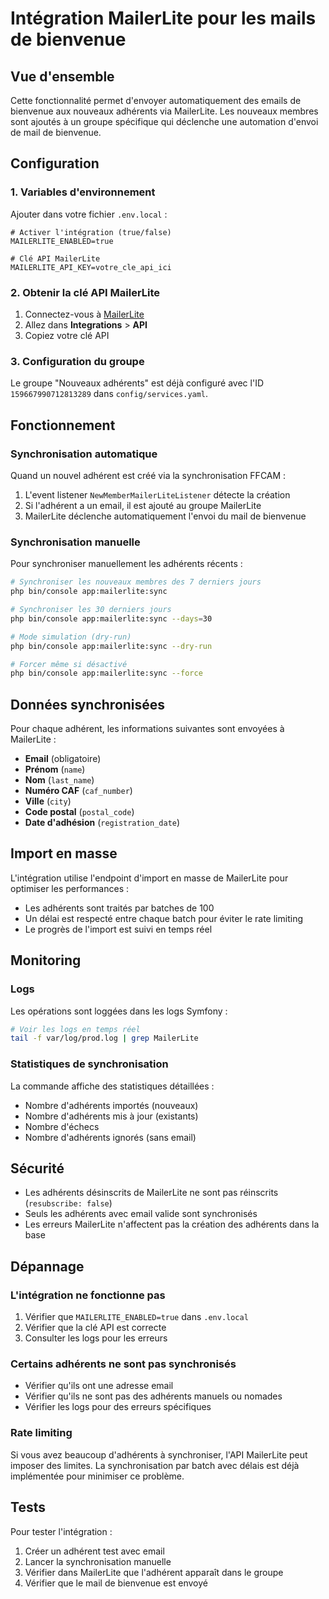 # Intégration MailerLite pour les mails de bienvenue

## Vue d'ensemble

Cette fonctionnalité permet d'envoyer automatiquement des emails de bienvenue aux nouveaux adhérents via MailerLite. Les nouveaux membres sont ajoutés à un groupe spécifique qui déclenche une automation d'envoi de mail de bienvenue.

## Configuration

### 1. Variables d'environnement

Ajouter dans votre fichier `.env.local` :

```env
# Activer l'intégration (true/false)
MAILERLITE_ENABLED=true

# Clé API MailerLite
MAILERLITE_API_KEY=votre_cle_api_ici
```

### 2. Obtenir la clé API MailerLite

1. Connectez-vous à [MailerLite](https://dashboard.mailerlite.com)
2. Allez dans **Integrations** > **API**
3. Copiez votre clé API

### 3. Configuration du groupe

Le groupe "Nouveaux adhérents" est déjà configuré avec l'ID `159667990712813289` dans `config/services.yaml`.

## Fonctionnement

### Synchronisation automatique

Quand un nouvel adhérent est créé via la synchronisation FFCAM :
1. L'event listener `NewMemberMailerLiteListener` détecte la création
2. Si l'adhérent a un email, il est ajouté au groupe MailerLite
3. MailerLite déclenche automatiquement l'envoi du mail de bienvenue

### Synchronisation manuelle

Pour synchroniser manuellement les adhérents récents :

```bash
# Synchroniser les nouveaux membres des 7 derniers jours
php bin/console app:mailerlite:sync

# Synchroniser les 30 derniers jours
php bin/console app:mailerlite:sync --days=30

# Mode simulation (dry-run)
php bin/console app:mailerlite:sync --dry-run

# Forcer même si désactivé
php bin/console app:mailerlite:sync --force
```

## Données synchronisées

Pour chaque adhérent, les informations suivantes sont envoyées à MailerLite :

- **Email** (obligatoire)
- **Prénom** (`name`)
- **Nom** (`last_name`)
- **Numéro CAF** (`caf_number`)
- **Ville** (`city`)
- **Code postal** (`postal_code`)
- **Date d'adhésion** (`registration_date`)

## Import en masse

L'intégration utilise l'endpoint d'import en masse de MailerLite pour optimiser les performances :
- Les adhérents sont traités par batches de 100
- Un délai est respecté entre chaque batch pour éviter le rate limiting
- Le progrès de l'import est suivi en temps réel

## Monitoring

### Logs

Les opérations sont loggées dans les logs Symfony :

```bash
# Voir les logs en temps réel
tail -f var/log/prod.log | grep MailerLite
```

### Statistiques de synchronisation

La commande affiche des statistiques détaillées :
- Nombre d'adhérents importés (nouveaux)
- Nombre d'adhérents mis à jour (existants)
- Nombre d'échecs
- Nombre d'adhérents ignorés (sans email)

## Sécurité

- Les adhérents désinscrits de MailerLite ne sont pas réinscrits (`resubscribe: false`)
- Seuls les adhérents avec email valide sont synchronisés
- Les erreurs MailerLite n'affectent pas la création des adhérents dans la base

## Dépannage

### L'intégration ne fonctionne pas

1. Vérifier que `MAILERLITE_ENABLED=true` dans `.env.local`
2. Vérifier que la clé API est correcte
3. Consulter les logs pour les erreurs

### Certains adhérents ne sont pas synchronisés

- Vérifier qu'ils ont une adresse email
- Vérifier qu'ils ne sont pas des adhérents manuels ou nomades
- Vérifier les logs pour des erreurs spécifiques

### Rate limiting

Si vous avez beaucoup d'adhérents à synchroniser, l'API MailerLite peut imposer des limites. La synchronisation par batch avec délais est déjà implémentée pour minimiser ce problème.

## Tests

Pour tester l'intégration :

1. Créer un adhérent test avec email
2. Lancer la synchronisation manuelle
3. Vérifier dans MailerLite que l'adhérent apparaît dans le groupe
4. Vérifier que le mail de bienvenue est envoyé